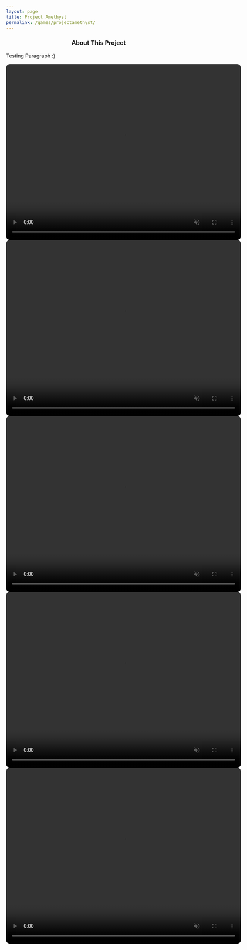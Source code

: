 ```yaml
---
layout: page
title: Project Amethyst
permalink: /games/projectamethyst/
---
```


<html lang="en">

<head>
  <style>
    video {
	border-radius: 10px;
	overflow: hidden;
    }
  </style>
</head>


<body>

  <h3 style="text-align:center;">About This Project</h3>

  <p>Testing Paragraph :)</p>

  <video width="640" height="480" style="display: block; margin: 0 auto; border-radius:10px;" loop autoplay muted>
  <source src="/assets/videos/projectamethyst/pa_menu.mp4" type="video/mp4">
  Your browser does not support the video tag.
  </video>

  <video width="640" height="480" style="display: block; margin: 0 auto;" loop autoplay muted>
  <source src="/assets/videos/projectamethyst/pa_tutorial.mp4" type="video/mp4">
  Your browser does not support the video tag.
  </video>

  <video width="640" height="480" style="display: block; margin: 0 auto;" loop autoplay muted>
  <source src="/assets/videos/projectamethyst/pa_pistol1.mp4" type="video/mp4">
  Your browser does not support the video tag.
  </video>

  <video width="640" height="480" style="display: block; margin: 0 auto;" loop autoplay muted>
  <source src="/assets/videos/projectamethyst/pa_pistol2.mp4" type="video/mp4">
  Your browser does not support the video tag.
  </video>

  <video width="640" height="480" style="display: block; margin: 0 auto;" loop autoplay muted>
  <source src="/assets/videos/projectamethyst/pa_m4.mp4" type="video/mp4">
  Your browser does not support the video tag.
  </video>

</body>

</html>
